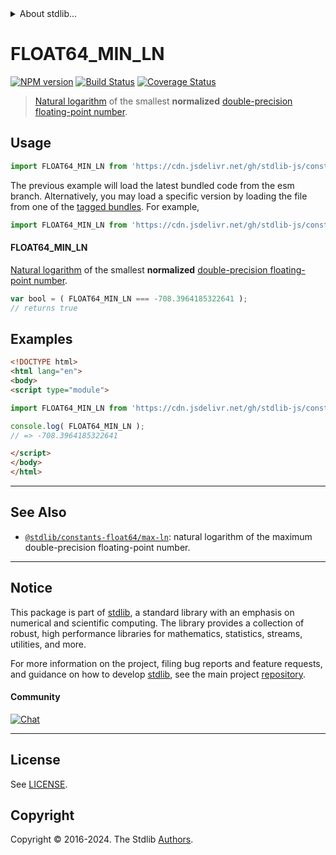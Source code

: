 <!--

@license Apache-2.0

Copyright (c) 2018 The Stdlib Authors.

Licensed under the Apache License, Version 2.0 (the "License");
you may not use this file except in compliance with the License.
You may obtain a copy of the License at

   http://www.apache.org/licenses/LICENSE-2.0

Unless required by applicable law or agreed to in writing, software
distributed under the License is distributed on an "AS IS" BASIS,
WITHOUT WARRANTIES OR CONDITIONS OF ANY KIND, either express or implied.
See the License for the specific language governing permissions and
limitations under the License.

-->


<details>
  <summary>
    About stdlib...
  </summary>
  <p>We believe in a future in which the web is a preferred environment for numerical computation. To help realize this future, we've built stdlib. stdlib is a standard library, with an emphasis on numerical and scientific computation, written in JavaScript (and C) for execution in browsers and in Node.js.</p>
  <p>The library is fully decomposable, being architected in such a way that you can swap out and mix and match APIs and functionality to cater to your exact preferences and use cases.</p>
  <p>When you use stdlib, you can be absolutely certain that you are using the most thorough, rigorous, well-written, studied, documented, tested, measured, and high-quality code out there.</p>
  <p>To join us in bringing numerical computing to the web, get started by checking us out on <a href="https://github.com/stdlib-js/stdlib">GitHub</a>, and please consider <a href="https://opencollective.com/stdlib">financially supporting stdlib</a>. We greatly appreciate your continued support!</p>
</details>

# FLOAT64_MIN_LN

[![NPM version][npm-image]][npm-url] [![Build Status][test-image]][test-url] [![Coverage Status][coverage-image]][coverage-url] <!-- [![dependencies][dependencies-image]][dependencies-url] -->

> [Natural logarithm][natural-logarithm] of the smallest **normalized** [double-precision floating-point number][ieee754].



<section class="usage">

## Usage

```javascript
import FLOAT64_MIN_LN from 'https://cdn.jsdelivr.net/gh/stdlib-js/constants-float64-min-ln@esm/index.mjs';
```
The previous example will load the latest bundled code from the esm branch. Alternatively, you may load a specific version by loading the file from one of the [tagged bundles](https://github.com/stdlib-js/constants-float64-min-ln/tags). For example,

```javascript
import FLOAT64_MIN_LN from 'https://cdn.jsdelivr.net/gh/stdlib-js/constants-float64-min-ln@v0.2.1-esm/index.mjs';
```

#### FLOAT64_MIN_LN

[Natural logarithm][natural-logarithm] of the smallest **normalized** [double-precision floating-point number][ieee754].

```javascript
var bool = ( FLOAT64_MIN_LN === -708.3964185322641 );
// returns true
```

</section>

<!-- /.usage -->

<section class="examples">

## Examples

<!-- TODO: better example -->

<!-- eslint no-undef: "error" -->

```html
<!DOCTYPE html>
<html lang="en">
<body>
<script type="module">

import FLOAT64_MIN_LN from 'https://cdn.jsdelivr.net/gh/stdlib-js/constants-float64-min-ln@esm/index.mjs';

console.log( FLOAT64_MIN_LN );
// => -708.3964185322641

</script>
</body>
</html>
```

</section>

<!-- /.examples -->

<!-- C interface documentation. -->



<!-- Section for related `stdlib` packages. Do not manually edit this section, as it is automatically populated. -->

<section class="related">

* * *

## See Also

-   <span class="package-name">[`@stdlib/constants-float64/max-ln`][@stdlib/constants/float64/max-ln]</span><span class="delimiter">: </span><span class="description">natural logarithm of the maximum double-precision floating-point number.</span>

</section>

<!-- /.related -->

<!-- Section for all links. Make sure to keep an empty line after the `section` element and another before the `/section` close. -->


<section class="main-repo" >

* * *

## Notice

This package is part of [stdlib][stdlib], a standard library with an emphasis on numerical and scientific computing. The library provides a collection of robust, high performance libraries for mathematics, statistics, streams, utilities, and more.

For more information on the project, filing bug reports and feature requests, and guidance on how to develop [stdlib][stdlib], see the main project [repository][stdlib].

#### Community

[![Chat][chat-image]][chat-url]

---

## License

See [LICENSE][stdlib-license].


## Copyright

Copyright &copy; 2016-2024. The Stdlib [Authors][stdlib-authors].

</section>

<!-- /.stdlib -->

<!-- Section for all links. Make sure to keep an empty line after the `section` element and another before the `/section` close. -->

<section class="links">

[npm-image]: http://img.shields.io/npm/v/@stdlib/constants-float64-min-ln.svg
[npm-url]: https://npmjs.org/package/@stdlib/constants-float64-min-ln

[test-image]: https://github.com/stdlib-js/constants-float64-min-ln/actions/workflows/test.yml/badge.svg?branch=v0.2.1
[test-url]: https://github.com/stdlib-js/constants-float64-min-ln/actions/workflows/test.yml?query=branch:v0.2.1

[coverage-image]: https://img.shields.io/codecov/c/github/stdlib-js/constants-float64-min-ln/main.svg
[coverage-url]: https://codecov.io/github/stdlib-js/constants-float64-min-ln?branch=main

<!--

[dependencies-image]: https://img.shields.io/david/stdlib-js/constants-float64-min-ln.svg
[dependencies-url]: https://david-dm.org/stdlib-js/constants-float64-min-ln/main

-->

[chat-image]: https://img.shields.io/gitter/room/stdlib-js/stdlib.svg
[chat-url]: https://app.gitter.im/#/room/#stdlib-js_stdlib:gitter.im

[stdlib]: https://github.com/stdlib-js/stdlib

[stdlib-authors]: https://github.com/stdlib-js/stdlib/graphs/contributors

[umd]: https://github.com/umdjs/umd
[es-module]: https://developer.mozilla.org/en-US/docs/Web/JavaScript/Guide/Modules

[deno-url]: https://github.com/stdlib-js/constants-float64-min-ln/tree/deno
[deno-readme]: https://github.com/stdlib-js/constants-float64-min-ln/blob/deno/README.md
[umd-url]: https://github.com/stdlib-js/constants-float64-min-ln/tree/umd
[umd-readme]: https://github.com/stdlib-js/constants-float64-min-ln/blob/umd/README.md
[esm-url]: https://github.com/stdlib-js/constants-float64-min-ln/tree/esm
[esm-readme]: https://github.com/stdlib-js/constants-float64-min-ln/blob/esm/README.md
[branches-url]: https://github.com/stdlib-js/constants-float64-min-ln/blob/main/branches.md

[stdlib-license]: https://raw.githubusercontent.com/stdlib-js/constants-float64-min-ln/main/LICENSE

[ieee754]: https://en.wikipedia.org/wiki/IEEE_754-1985

[natural-logarithm]: https://en.wikipedia.org/wiki/Natural_logarithm

<!-- <related-links> -->

[@stdlib/constants/float64/max-ln]: https://github.com/stdlib-js/constants-float64-max-ln/tree/esm

<!-- </related-links> -->

</section>

<!-- /.links -->
